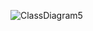  
![ClassDiagram5](https://github.com/YusufAtti/RockPaperScissors/assets/158186024/9a765053-e3fb-438d-8107-e8cdcf35430b)
